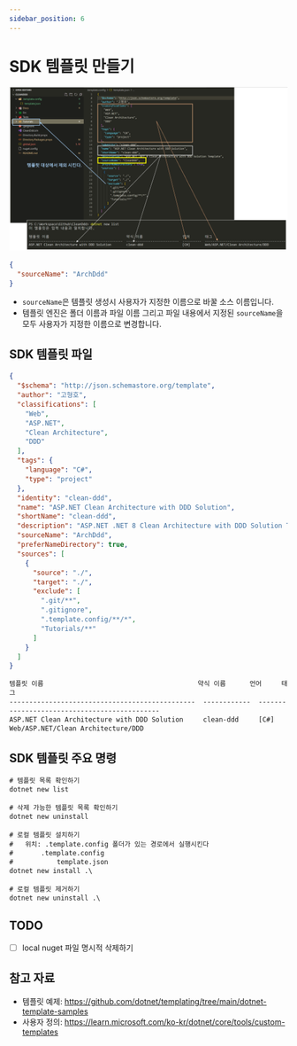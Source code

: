 ```yaml
---
sidebar_position: 6
---
```


# SDK 템플릿 만들기

![](./img/2024-03-03-17-07-04.png)

```json
{
  "sourceName": "ArchDdd"
}
```
- `sourceName`은 템플릿 생성시 사용자가 지정한 이름으로 바꿀 소스 이름입니다.
- 템플릿 엔진은 폴더 이름과 파일 이름 그리고 파일 내용에서 지정된 `sourceName`을 모두 사용자가 지정한 이름으로 변경합니다.

## SDK 템플릿 파일
```json
{
  "$schema": "http://json.schemastore.org/template",
  "author": "고형호",
  "classifications": [
    "Web",
    "ASP.NET",
    "Clean Architecture",
    "DDD"
  ],
  "tags": {
    "language": "C#",
    "type": "project"
  },
  "identity": "clean-ddd",
  "name": "ASP.NET Clean Architecture with DDD Solution",
  "shortName": "clean-ddd",
  "description": "ASP.NET .NET 8 Clean Architecture with DDD Solution Template",
  "sourceName": "ArchDdd",
  "preferNameDirectory": true,
  "sources": [
    {
      "source": "./",
      "target": "./",
      "exclude": [
        ".git/**",
        ".gitignore",
        ".template.config/**/*",
        "Tutorials/**"
      ]
    }
  ]
}
```
```
템플릿 이름                                       약식 이름      언어     태그
-----------------------------------------------  ------------  -------  --------------------------------------
ASP.NET Clean Architecture with DDD Solution     clean-ddd     [C#]     Web/ASP.NET/Clean Architecture/DDD
```

## SDK 템플릿 주요 명령
```shell
# 템플릿 목록 확인하기
dotnet new list

# 삭제 가능한 템플릿 목록 확인하기
dotnet new uninstall

# 로컬 템플릿 설치하기
#   위치: .template.config 폴더가 있는 경로에서 실행시킨다
#       .template.config
#           template.json
dotnet new install .\

# 로컬 템플릿 제거하기
dotnet new uninstall .\
```

## TODO
- [ ] local nuget 파일 명시적 삭제하기

## 참고 자료
- 템플릿 예제: https://github.com/dotnet/templating/tree/main/dotnet-template-samples
- 사용자 정의: https://learn.microsoft.com/ko-kr/dotnet/core/tools/custom-templates